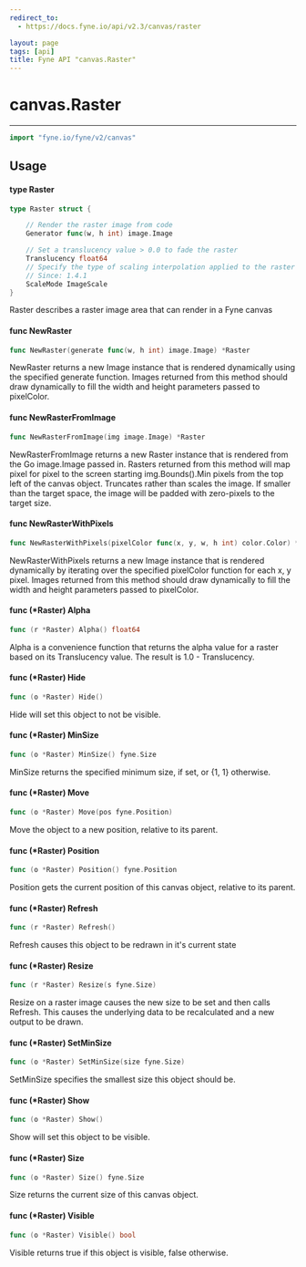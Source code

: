 ```yaml
---
redirect_to:
  - https://docs.fyne.io/api/v2.3/canvas/raster

layout: page
tags: [api]
title: Fyne API "canvas.Raster"
---
```



# canvas.Raster
---
```go
import "fyne.io/fyne/v2/canvas"
```

## Usage

#### type Raster

```go
type Raster struct {

	// Render the raster image from code
	Generator func(w, h int) image.Image

	// Set a translucency value > 0.0 to fade the raster
	Translucency float64
	// Specify the type of scaling interpolation applied to the raster if it is not full-size
	// Since: 1.4.1
	ScaleMode ImageScale
}
```

Raster describes a raster image area that can render in a Fyne canvas

#### func  NewRaster

```go
func NewRaster(generate func(w, h int) image.Image) *Raster
```
NewRaster returns a new Image instance that is rendered dynamically using the specified generate function. Images returned from this method should draw dynamically to fill the width and height parameters passed to pixelColor.

#### func  NewRasterFromImage

```go
func NewRasterFromImage(img image.Image) *Raster
```
NewRasterFromImage returns a new Raster instance that is rendered from the Go image.Image passed in. Rasters returned from this method will map pixel for pixel to the screen starting img.Bounds().Min pixels from the top left of the canvas object. Truncates rather than scales the image. If smaller than the target space, the image will be padded with zero-pixels to the target size.

#### func  NewRasterWithPixels

```go
func NewRasterWithPixels(pixelColor func(x, y, w, h int) color.Color) *Raster
```
NewRasterWithPixels returns a new Image instance that is rendered dynamically by iterating over the specified pixelColor function for each x, y pixel. Images returned from this method should draw dynamically to fill the width and height parameters passed to pixelColor.

#### func (*Raster) Alpha

```go
func (r *Raster) Alpha() float64
```
Alpha is a convenience function that returns the alpha value for a raster based on its Translucency value. The result is 1.0 - Translucency.

#### func (*Raster) Hide

```go
func (o *Raster) Hide()
```
Hide will set this object to not be visible.

#### func (*Raster) MinSize

```go
func (o *Raster) MinSize() fyne.Size
```
MinSize returns the specified minimum size, if set, or {1, 1} otherwise.

#### func (*Raster) Move

```go
func (o *Raster) Move(pos fyne.Position)
```
Move the object to a new position, relative to its parent.

#### func (*Raster) Position

```go
func (o *Raster) Position() fyne.Position
```
Position gets the current position of this canvas object, relative to its parent.

#### func (*Raster) Refresh

```go
func (r *Raster) Refresh()
```
Refresh causes this object to be redrawn in it's current state

#### func (*Raster) Resize

```go
func (r *Raster) Resize(s fyne.Size)
```
Resize on a raster image causes the new size to be set and then calls Refresh. This causes the underlying data to be recalculated and a new output to be drawn.

#### func (*Raster) SetMinSize

```go
func (o *Raster) SetMinSize(size fyne.Size)
```
SetMinSize specifies the smallest size this object should be.

#### func (*Raster) Show

```go
func (o *Raster) Show()
```
Show will set this object to be visible.

#### func (*Raster) Size

```go
func (o *Raster) Size() fyne.Size
```
Size returns the current size of this canvas object.

#### func (*Raster) Visible

```go
func (o *Raster) Visible() bool
```
Visible returns true if this object is visible, false otherwise.
